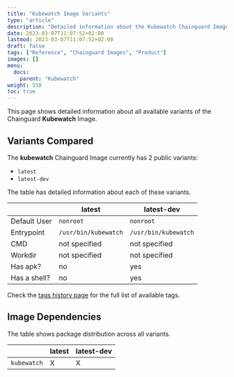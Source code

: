 ```yaml
---
title: "Kubewatch Image Variants"
type: "article"
description: "Detailed information about the Kubewatch Chainguard Image variants"
date: 2023-03-07T11:07:52+02:00
lastmod: 2023-03-07T11:07:52+02:00
draft: false
tags: ["Reference", "Chainguard Images", "Product"]
images: []
menu:
  docs:
    parent: "Kubewatch"
weight: 550
toc: true
---
```


This page shows detailed information about all available variants of the Chainguard **Kubewatch** Image.

## Variants Compared
The **kubewatch** Chainguard Image currently has 2 public variants: 

- `latest`
- `latest-dev`

The table has detailed information about each of these variants.

|              | latest               | latest-dev           |
|--------------|----------------------|----------------------|
| Default User | `nonroot`            | `nonroot`            |
| Entrypoint   | `/usr/bin/kubewatch` | `/usr/bin/kubewatch` |
| CMD          | not specified        | not specified        |
| Workdir      | not specified        | not specified        |
| Has apk?     | no                   | yes                  |
| Has a shell? | no                   | yes                  |

Check the [tags history page](/chainguard/chainguard-images/reference/kubewatch/tags_history/) for the full list of available tags.
## Image Dependencies
The table shows package distribution across all variants.

|             | latest | latest-dev |
|-------------|--------|------------|
| `kubewatch` | X      | X          |
